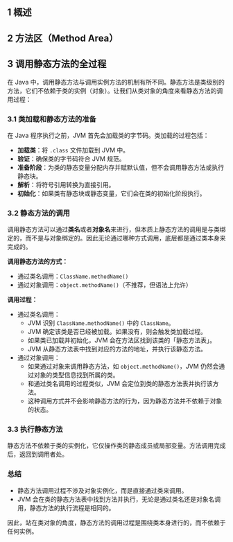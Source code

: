 ## 1   概述



## 2   方法区（Method Area）





## 3   调用静态方法的全过程

在 Java 中，调用静态方法与调用实例方法的机制有所不同。静态方法是类级别的方法，它们不依赖于类的实例（对象）。让我们从类对象的角度来看静态方法的调用过程：

### 3.1   类加载和静态方法的准备

在 Java 程序执行之前，JVM 首先会加载类的字节码。类加载的过程包括：

-   **加载类**：将 `.class` 文件加载到 JVM 中。
-   **验证**：确保类的字节码符合 JVM 规范。
-   **准备阶段**：为类的静态变量分配内存并赋默认值，但不会调用静态方法或执行静态块。
-   **解析**：将符号引用转换为直接引用。
-   **初始化**：如果类有静态块或静态变量，它们会在类的初始化阶段执行。

### 3.2   静态方法的调用

调用静态方法可以通过**类名**或者**对象名**来进行，但本质上静态方法的调用是与类绑定的，而不是与对象绑定的。因此无论通过哪种方式调用，底层都是通过类本身来完成的。

**调用静态方法的方式：**

-   通过类名调用：`ClassName.methodName()`
-   通过对象调用：`object.methodName()`（不推荐，但语法上允许）

**调用过程：**

-   通过类名调用：
    -   JVM 识别 `ClassName.methodName()` 中的 `ClassName`。
    -   JVM 确定该类是否已经被加载。如果没有，则会触发类加载过程。
    -   如果类已加载并初始化，JVM 会在方法区找到该类的「静态方法表」。
    -   JVM 从静态方法表中找到对应的方法的地址，并执行该静态方法。
-   通过对象调用：
    -   如果通过对象来调用静态方法，如 `object.methodName()`，JVM 仍然会通过对象的类型信息找到所属的类。
    -   和通过类名调用的过程类似，JVM 会定位到类的静态方法表并执行该方法。
    -   这种调用方式并不会影响静态方法的行为，因为静态方法并不依赖于对象的状态。

### 3.3   执行静态方法

静态方法不依赖于类的实例化，它仅操作类的静态成员或局部变量。方法调用完成后，返回到调用者处。

### 总结

-   静态方法调用过程不涉及对象实例化，而是直接通过类来调用。
-   JVM 会在类的静态方法表中找到方法并执行，无论是通过类名还是对象名调用，静态方法的执行流程是相同的。

因此，站在类对象的角度，静态方法的调用过程是围绕类本身进行的，而不依赖于任何实例。